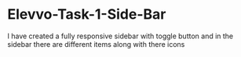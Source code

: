 # Elevvo-Task-1-Side-Bar
I have created a fully responsive sidebar with toggle button and in the sidebar there are different items along with there icons
